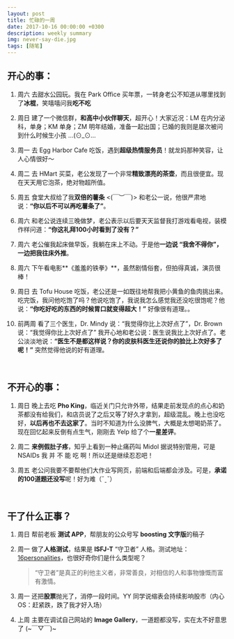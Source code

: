 ```yaml
---
layout: post
title: 忙碌的一周
date: 2017-10-16 00:00:00 +0300
description: weekly summary
img: never-say-die.jpg
tags: [随笔]
---
```


## 开心的事：

1. 周六 去甜水公园玩。我在 Park Office 买年票，一转身老公不知道从哪里找到了**冰棍**，笑嘻嘻问我**吃不吃**

2. 周日 建了一个微信群，**和高中小伙伴聊天**，超开心！大家近况：LM 在内分泌科，单身；KM 单身；ZM 明年结婚，准备一起出国；已婚的我则是屡次被问到什么时候生小孩 …(⊙_⊙… 

3. 周一 去 Egg Harbor Cafe 吃饭，遇到**超级热情服务员**！就龙妈那种笑容，让人心情很好～

4. 周二 去 HMart 买菜，老公发现了一个非常**精致漂亮的茶壶**，而且很便宜。现在天天用它泡茶，绝对物超所值。

5. 周五 食堂大叔给了我**双倍的薯条** <(￣︶￣)> 和老公一说，他很严肃地说：**“你以后不可以再吃薯条了”**。

6. 周六 和老公说连续三晚做梦，老公表示以后要天天监督我打游戏看电视，装模作样问道：**“你这礼拜100小时看到了没有？”**

7. 周六 老公催我起床做早饭，我躺在床上不动。于是他**一边说 “我舍不得你”，一边把我往床外推**。

8. 周六 下午看电影**《羞羞的铁拳》**，虽然剧情俗套，但拍得真诚，演员很棒！

9. 周日 去 Tofu House 吃饭，老公还是一如既往地帮我把小黄鱼的鱼肉挑出来。吃完饭，我问他吃饱了吗？他说吃饱了，我说我怎么感觉我还没吃很饱呢？他说：**“你吃好吃的东西的时候胃口就变得超大！”** 好像很有道理。。

10. 前两周 看了三个医生，Dr. Mindy 说：“我觉得你比上次好点了”，Dr. Brown说：“我觉得你比上次好点了” 我开心地和老公说：医生说我比上次好点了。老公淡淡地说：**“医生不是都这样说？你的皮肤科医生还说你的脸比上次好多了呢！”** 突然觉得他说的好有道理。

<br>

## 不开心的事：

1. 周日 晚上去吃 **Pho King**，临近关门只允许外带，结果走前发现点的点心和奶茶都没有给我们，和店员说了之后又等了好久才拿到，超级混乱。晚上也没吃好，**以后再也不去这家了**。当时不知道为什么没脾气，大概是太想喝奶茶了。现在回忆起来反倒有点生气，刚刚去 Yelp 给了个**一星差评**。

2. 周二 **来例假肚子疼**，知乎上看到一种止痛药叫 Midol 据说特别管用，可是 NSAIDs 我 并 不 能 吃 啊！所以还是继续忍忍吧！

3. 周五 老公问我要不要帮他们大作业写网页，前端和后端都会涉及。可是，**承诺的100道题还没写**呢！好为难（ˇˍˇ）

<br>

## 干了什么正事？

1. 周日 帮前老板 **测试 APP**，帮朋友的公众号写 **boosting 文字版**的稿子

2. 周一 做了**人格测试**，结果是 **ISFJ-T** “守卫者” 人格。测试地址：<a href="https://www.16personalities.com/ch" target="_blank">16personalities</a>，也很好奇你们是什么类型呢？

    > “守卫者”是真正的利他主义者，非常善良，对相信的人和事物慷慨而富有激情。


3. 周一 还把**股票**抛光了，消停一段时间。YY 同学说缩表会持续影响股市（内心OS：赶紧跌，跌了我才好入场）

4. 上周 主要在调试自己网站的 **Image Gallery**，一道题都没写，实在太不好意思了 (~￣▽￣)~ 

